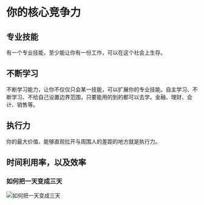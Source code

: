 # 你的核心竞争力

## 专业技能

有一个专业技能，至少能让你有一份工作，可以在这个社会上生存。

## 不断学习

不断学习能力，让你不仅仅只会某一技能，可以扩展你的专业技能。自主学习、不断学习、不给自己设置边界范围，只要能用的到的都可以去学。金融、理财、会计、销售等。

## 执行力

你的最大价值、能够直观拉开与周围人的差距的地方就是执行力。

## 时间利用率，以及效率

### 如何把一天变成三天

![如何把一天变成三天](../images/1.png)